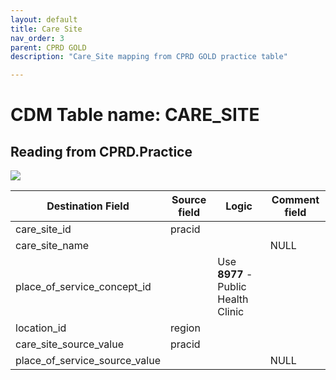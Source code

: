 ```yaml
---
layout: default
title: Care Site
nav_order: 3
parent: CPRD GOLD
description: "Care_Site mapping from CPRD GOLD practice table"

---
```


# CDM Table name: CARE_SITE

## Reading from CPRD.Practice

![](images/image5.png)

| Destination Field | Source field | Logic | Comment field |
| --- | --- | --- | --- |
| care_site_id | pracid |  |  |
| care_site_name |  |  | NULL |
| place_of_service_concept_id |  | Use **8977** - Public Health Clinic |  |
| location_id | region |  |  |
| care_site_source_value | pracid |  |  |
| place_of_service_source_value |  |  | NULL |
